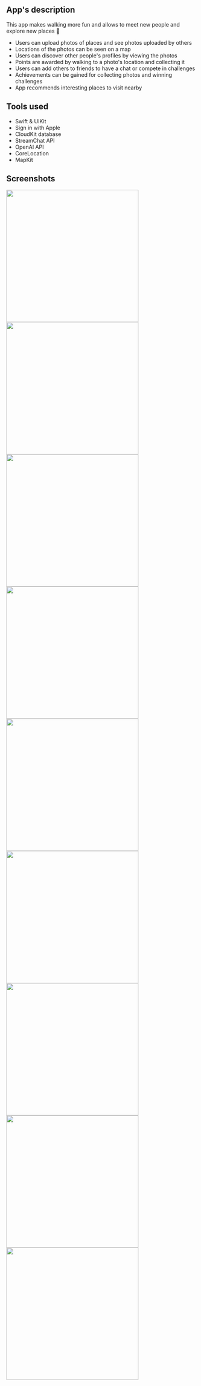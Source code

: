 ## App's description

This app makes walking more fun and allows to meet new people and explore new places 🚀

- Users can upload photos of places and see photos uploaded by others
- Locations of the photos can be seen on a map
- Users can discover other people's profiles by viewing the photos
- Points are awarded by walking to a photo's location and collecting it
- Users can add others to friends to have a chat or compete in challenges
- Achievements can be gained for collecting photos and winning challenges
- App recommends interesting places to visit nearby


## Tools used

- Swift & UIKit
- Sign in with Apple
- CloudKit database
- StreamChat API
- OpenAI API
- CoreLocation
- MapKit


## Screenshots

<img src="https://github.com/pagoda8/Walking-Buddy/assets/74459316/c16599bb-1ca2-4b9e-9e1f-c1670d6a7ac1" width="350">
<img src="https://github.com/pagoda8/Walking-Buddy/assets/74459316/4b3adac4-ebe9-4a69-a236-6c927cd158cb" width="350"><br>
<img src="https://github.com/pagoda8/Walking-Buddy/assets/74459316/40d59d30-02cb-4771-b11f-af367a135c73" width="350">
<img src="https://github.com/pagoda8/Walking-Buddy/assets/74459316/677a46b4-32a7-4170-90c9-b30df31d7e3a" width="350"><br>
<img src="https://github.com/pagoda8/Walking-Buddy/assets/74459316/73980df3-aabe-4240-894f-c2d265fdc22d" width="350">
<img src="https://github.com/pagoda8/Walking-Buddy/assets/74459316/41164406-f0f3-41c0-aa8d-ecb6f114df54" width="350"><br>
<img src="https://github.com/pagoda8/Walking-Buddy/assets/74459316/7a08c26a-ae73-4c15-bc19-15fde72e507c" width="350">
<img src="https://github.com/pagoda8/Walking-Buddy/assets/74459316/4448459e-75fe-45c6-b3d3-dea7f8ffee07" width="350"><br>
<!-- ![Photo map](https://github.com/pagoda8/Walking-Buddy/assets/74459316/99f829de-640f-41bf-aedb-5c0167b990b4) -->
<img src="https://github.com/pagoda8/Walking-Buddy/assets/74459316/99f829de-640f-41bf-aedb-5c0167b990b4" width="350">

